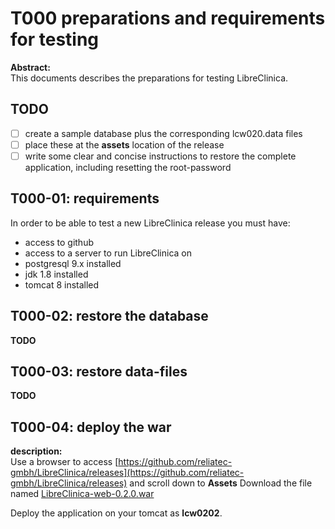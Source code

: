 # T000 preparations and requirements for testing

**Abstract:**  
This documents describes the preparations for testing LibreClinica.

## TODO
- [ ] create a sample database plus the corresponding lcw020.data files
- [ ] place these at the **assets** location of the release
- [ ] write some clear and concise instructions to restore the complete application, including resetting the root-password

## T000-01: requirements
In order to be able to test a new LibreClinica release you must have:
- access to github
- access to a server to run LibreClinica on
- postgresql 9.x installed
- jdk 1.8 installed
- tomcat 8 installed

## T000-02: restore the database
**TODO**

## T000-03: restore data-files
**TODO**

## T000-04: deploy the war
**description:**  
Use a browser to access [https://github.com/reliatec-gmbh/LibreClinica/releases](https://github.com/reliatec-gmbh/LibreClinica/releases) and scroll down to **Assets**
Download the file named 
[LibreClinica-web-0.2.0.war](https://github.com/reliatec-gmbh/LibreClinica/releases/download/v0.2.0-snapshot/LibreClinica-web-0.2.0.war)

Deploy the application on your tomcat as **lcw0202**.


